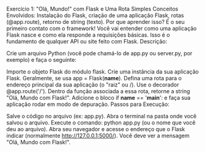 Exercício 1: "Olá, Mundo!" com Flask e Uma Rota Simples
Conceitos Envolvidos: Instalação do Flask, criação de uma aplicação Flask, rotas (@app.route), retorno de string (texto).
Por que aprender isso? É o seu primeiro contato com o framework! Você vai entender como uma aplicação Flask nasce e como ela responde a requisições básicas. Isso é o fundamento de qualquer API ou site feito com Flask.
Descrição:

Crie um arquivo Python (você pode chamá-lo de app.py ou server.py, por exemplo) e faça o seguinte:

Importe o objeto Flask do módulo flask.
Crie uma instância da sua aplicação Flask. Geralmente, se usa app = Flask(__name__).
Defina uma rota para o endereço principal da sua aplicação (o "raiz" ou /). Use o decorador @app.route('/').
Dentro da função associada a essa rota, retorne a string "Olá, Mundo com Flask!".
Adicione o bloco if __name__ == '__main__': e faça sua aplicação rodar em modo de depuração.
Passos para Execução:

Salve o código no arquivo (ex: app.py).
Abra o terminal na pasta onde você salvou o arquivo.
Execute o comando: python app.py (ou o nome que você deu ao arquivo).
Abra seu navegador e acesse o endereço que o Flask indicar (normalmente http://127.0.0.1:5000/).
Você deve ver a mensagem "Olá, Mundo com Flask!".